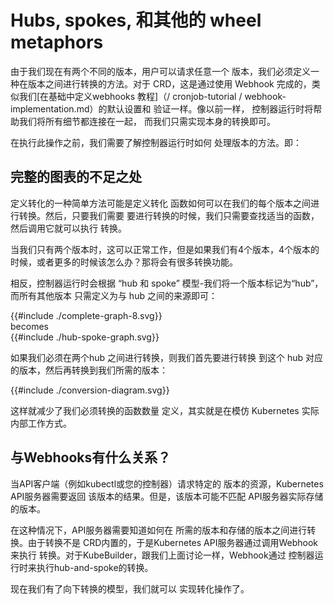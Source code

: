 # Hubs, spokes, 和其他的 wheel metaphors

由于我们现在有两个不同的版本，用户可以请求任意一个
版本，我们必须定义一种在版本之间进行转换的方法。对于
CRD，这是通过使用 Webhook 完成的，类似我们[在基础中定义webhooks
教程]（/ cronjob-tutorial / webhook-implementation.md）的默认设置和
验证一样。像以前一样，
控制器运行时将帮助我们将所有细节都连接在一起，
而我们只需实现本身的转换即可。

在执行此操作之前，我们需要了解控制器运行时如何
处理版本的方法。即：

## 完整的图表的不足之处

定义转化的一种简单方法可能是定义转化
函数如何可以在我们的每个版本之间进行转换。然后，只要我们需要
要进行转换的时候，我们只需要查找适当的函数，然后调用它就可以执行
转换。

当我们只有两个版本时，这可以正常工作，但是如果我们有4个版本，4个版本的时候，或者更多的时候该怎么办？那将会有很多转换功能。

相反，控制器运行时会根据 “hub 和
spoke” 模型-我们将一个版本标记为“hub”，而所有其他版本
只需定义为与 hub 之间的来源即可：

<!-- include these inline so we can style an match variables -->
<div class="diagrams">
{{#include ./complete-graph-8.svg}}
<div>becomes</div>
{{#include ./hub-spoke-graph.svg}}
</div>

如果我们必须在两个hub 之间进行转换，则我们首先要进行转换
到这个 hub 对应的版本，然后再转换到我们所需的版本：

<div class="diagrams">
{{#include ./conversion-diagram.svg}}
</div>

这样就减少了我们必须转换的函数数量
定义，其实就是在模仿 Kubernetes 实际内部工作方式。

## 与Webhooks有什么关系？

当API客户端（例如kubectl或您的控制器）请求特定的
版本的资源，Kubernetes API服务器需要返回
该版本的结果。但是，该版本可能不匹配
API服务器实际存储的版本。

在这种情况下，API服务器需要知道如何在
所需的版本和存储的版本之间进行转换。由于转换不是
CRD内置的，于是Kubernetes API服务器通过调用Webhook来执行
转换。对于KubeBuilder，跟我们上面讨论一样，Webhook通过
控制器运行时来执行hub-and-spoke的转换。

现在我们有了向下转换的模型，我们就可以
实现转化操作了。
